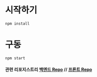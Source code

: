 # 시작하기

`npm install`

# 구동

`npm start`


#### 관련 리포지스트리 [백엔드 Repo](https://github.com/Ruan-P/medi-back) // [프론트 Repo](https://github.com/Ruan-P/MediPlanner)
